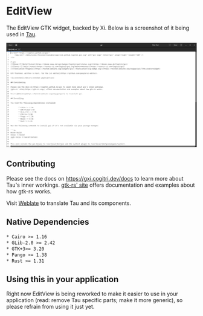 # EditView

The EditView GTK widget, backed by Xi. Below is a screenshot of it being used in [Tau](https://gitlab.gnome.org/World/Tau).

![screenshot](../../data/screenshot.png?raw=true)

## Contributing

Please see the docs on https://gxi.cogitri.dev/docs to learn more about Tau's inner workings. 
[gtk-rs' site](https://gtk-rs.org/) offers documentation and examples about how gtk-rs works.

Visit [Weblate](https://hosted.weblate.org/engage/gxi/) to translate Tau and its components.

## Native Dependencies
	* Cairo >= 1.16
	* GLib-2.0 >= 2.42
	* GTK+3>= 3.20
	* Pango >= 1.38
	* Rust >= 1.31


## Using this in your application

Right now EditView is being reworked to make it easier to use in your application (read: remove Tau specific parts;
make it more generic), so please refrain from using it just yet.